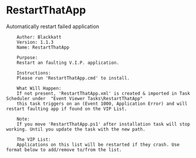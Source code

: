 # RestartThatApp
Automatically restart failed application

		Author: Blackkatt
		Version: 1.1.3
		Name: RestartThatApp

		Purpose:
		Restart an faulting V.I.P. application.

		Instructions:
		Please run 'RestartThatApp.cmd' to install.

		What Will Happen:
		If not present, 'RestartThatApp.xml' is created & imported in Task Scheduler under  "Event Viewer Tasks\RestartThatApp"
		this task triggers on an (Event 1000, Application Error) and will restart faulting app if found on the VIP List.
		
		Note:
		If you move 'RestartThatApp.ps1' after installation task will stop working. Until you update the task with the new path.

		The VIP List:
		Applications on this list will be restarted if they crash. Use format below to add/remove to/from the list.
